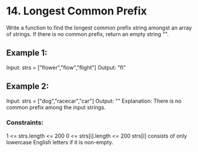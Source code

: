 # 14. Longest Common Prefix

Write a function to find the longest common prefix string amongst an array of strings.
If there is no common prefix, return an empty string "".

## Example 1:

Input: strs = ["flower","flow","flight"]
Output: "fl"

## Example 2:

Input: strs = ["dog","racecar","car"]
Output: ""
Explanation: There is no common prefix among the input strings.

### Constraints:

1 <= strs.length <= 200
0 <= strs[i].length <= 200
strs[i] consists of only lowercase English letters if it is non-empty.
